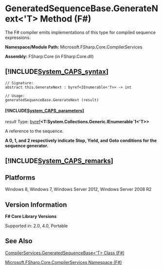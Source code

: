 # GeneratedSequenceBase.GenerateNext<'T> Method (F#)

The F# compiler emits implementations of this type for compiled sequence expressions.

**Namespace/Module Path:** Microsoft.FSharp.Core.CompilerServices

**Assembly:** FSharp.Core (in FSharp.Core.dll)


## [!INCLUDE[System_CAPS_syntax](//System/Token/System_CAPS_syntax_md.md)]

```
// Signature:
abstract this.GenerateNext : byref<IEnumerable<'T>> -> int

// Usage:
generatedSequenceBase.GenerateNext (result)
```

#### [!INCLUDE[System_CAPS_parameters](//System/Token/System_CAPS_parameters_md.md)]
*result*
Type: [byref](http://msdn.microsoft.com/en-us/library/ab37321f-5515-4c29-8296-48b57eae15f7)**&lt;****T:System.Collections.Generic.IEnumerable&#96;1****&lt;'T&gt;&gt;**


A reference to the sequence.



**A 0, 1, and 2 respectively indicate Stop, Yield, and Goto conditions for the sequence generator.**
## [!INCLUDE[System_CAPS_remarks](//System/Token/System_CAPS_remarks_md.md)]

## Platforms
Windows 8, Windows 7, Windows Server 2012, Windows Server 2008 R2


## Version Information
**F# Core Library Versions**

Supported in: 2.0, 4.0, Portable




## See Also
[CompilerServices.GeneratedSequenceBase&#60;'T&#62; Class &#40;F&#35;&#41;](CompilerServices.GeneratedSequenceBase%3C%27T%3E+Class+28%F%2329%.md)

[Microsoft.FSharp.Core.CompilerServices Namespace &#40;F&#35;&#41;](Microsoft.FSharp.Core.CompilerServices+Namespace+28%F%2329%.md)

